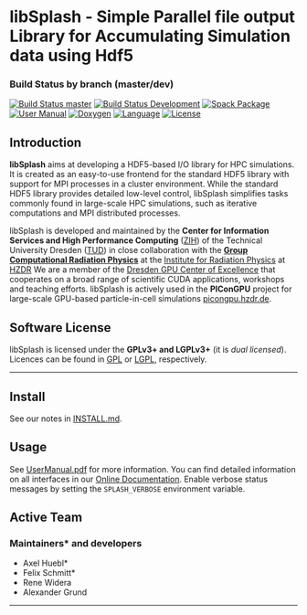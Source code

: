 libSplash - Simple Parallel file output Library for Accumulating Simulation data using Hdf5
===========================================================================================

### Build Status by branch (master/dev)

[![Build Status master](https://img.shields.io/travis/ComputationalRadiationPhysics/libSplash/master.svg?label=master)](https://travis-ci.org/ComputationalRadiationPhysics/libSplash/branches)
[![Build Status Development](https://img.shields.io/travis/ComputationalRadiationPhysics/libSplash/dev.svg?label=dev)](https://travis-ci.org/ComputationalRadiationPhysics/libSplash/branches)
[![Spack Package](https://img.shields.io/badge/spack.io-libsplash-brightgreen.svg)](https://spack.io)
[![User Manual](https://img.shields.io/badge/manual-pdf-blue.svg)](https://github.com/ComputationalRadiationPhysics/libSplash/blob/master/doc/manual/UserManual.pdf?raw=true)
[![Doxygen](https://img.shields.io/badge/api-doxygen-blue.svg)](http://computationalradiationphysics.github.io/libSplash/)
[![Language](https://img.shields.io/badge/language-C%2B%2B98-orange.svg)](https://isocpp.org)
[![License](https://img.shields.io/badge/license-LGPLv3-blue.svg)](https://www.gnu.org/licenses/lgpl-3.0.html)

Introduction
------------

**libSplash** aims at developing a HDF5-based
I/O library for HPC simulations. It is created as an easy-to-use frontend for the
standard HDF5 library with support for MPI processes in a cluster environment.
While the standard HDF5 library provides detailed low-level control, libSplash
simplifies tasks commonly found in large-scale HPC simulations, such as
iterative computations and MPI distributed processes.


libSplash is developed and maintained by the
**Center for Information Services and High Performance Computing**
([ZIH](http://tu-dresden.de/die_tu_dresden/zentrale_einrichtungen/zih)) of the
Technical University Dresden ([TUD](http://www.tu-dresden.de))
in close collaboration with the
**[Group Computational Radiation Physics](http://www.hzdr.de/db/Cms?pNid=132&pOid=30354)**
at the [Institute for Radiation Physics](http://www.hzdr.de/db/Cms?pNid=132)
at [HZDR](http://www.hzdr.de/)
We are a member of the [Dresden GPU Center of Excellence](http://gcoe-dresden.de/) that
cooperates on a broad range of scientific CUDA applications, workshops and
teaching efforts.
libSplash is actively used in the **PIConGPU** project for large-scale GPU-based particle-in-cell
simulations [picongpu.hzdr.de](http://picongpu.hzdr.de).


Software License
----------------

libSplash is licensed under the **GPLv3+ and LGPLv3+** (it is *dual licensed*).
Licences can be found in [GPL](COPYING) or [LGPL](COPYING.LESSER), respectively.

********************************************************************************


Install
-------

See our notes in [INSTALL.md](INSTALL.md).


Usage
-----

See [UserManual.pdf](doc/manual/UserManual.pdf?raw=true) for more information.
You can find detailed information on all interfaces in our
[Online Documentation](http://ComputationalRadiationPhysics.github.io/libSplash/).
Enable verbose status messages by setting the `SPLASH_VERBOSE` environment variable.


Active Team
-----------

### Maintainers* and developers

- Axel Huebl*
- Felix Schmitt*
- Rene Widera
- Alexander Grund

********************************************************************************

